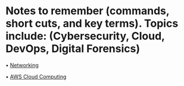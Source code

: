 # Notes to remember (commands, short cuts, and key terms). Topics include: (Cybersecurity, Cloud, DevOps, Digital Forensics)

• [Networking](https://github.com/cyberjalen/my-notes/blob/main/sections/networking.md)

• [AWS Cloud Computing](https://github.com/cyberjalen/my-notes/blob/main/sections/aws%20cloud%20computing.md)
